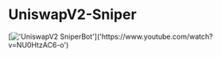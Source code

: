 # UniswapV2-Sniper

[!['UniswapV2 SniperBot']('https://github.com/yblockcha1n/UniswapV2-Sniper/assets/144770048/0005cfe4-f1e5-44df-ba10-00f847bc63f3')]('https://www.youtube.com/watch?v=NU0HtzAC6-o')
